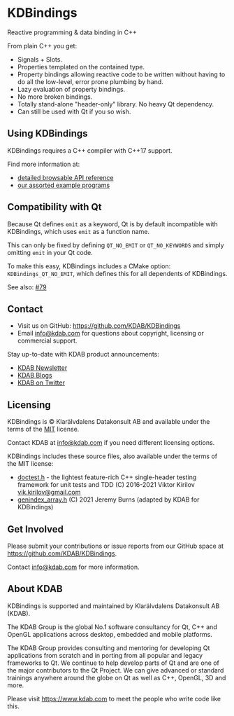 # KDBindings

Reactive programming & data binding in C++

From plain C++ you get:

* Signals + Slots.
* Properties templated on the contained type.
* Property bindings allowing reactive code to be written without having to do all the low-level,
  error prone plumbing by hand.
* Lazy evaluation of property bindings.
* No more broken bindings.
* Totally stand-alone "header-only" library. No heavy Qt dependency.
* Can still be used with Qt if you so wish.

## Using KDBindings

KDBindings requires a C++ compiler with C++17 support.

Find more information at:

* [detailed browsable API reference](https://kdab.github.io/KDBindings/md__home_runner_work_KDBindings_KDBindings_docs_api_docs_getting_started_index.html)
* [our assorted example programs](https://github.com/KDAB/KDBindings/blob/main/examples)

## Compatibility with Qt

Because Qt defines `emit` as a keyword, Qt is by default incompatible with KDBindings, which
uses `emit` as a function name.

This can only be fixed by defining `QT_NO_EMIT` or `QT_NO_KEYWORDS` and simply omitting
`emit` in your Qt code.

To make this easy, KDBindings includes a CMake option: `KDBindings_QT_NO_EMIT`, which defines this
for all dependents of KDBindings.

See also: [#79](https://github.com/KDAB/KDBindings/issues/79)

## Contact

* Visit us on GitHub: <https://github.com/KDAB/KDBindings>
* Email <info@kdab.com> for questions about copyright, licensing or commercial support.

Stay up-to-date with KDAB product announcements:

* [KDAB Newsletter](https://news.kdab.com)
* [KDAB Blogs](https://www.kdab.com/category/blogs)
* [KDAB on Twitter](https://twitter.com/KDABQt)

## Licensing

KDBindings is © Klarälvdalens Datakonsult AB and available under the terms of
the [MIT](https://github.com/KDAB/KDBindings/blob/main/LICENSES/MIT.txt) license.

Contact KDAB at <info@kdab.com> if you need different licensing options.

KDBindings includes these source files, also available under the terms of the MIT license:

* [doctest.h](https://github.com/onqtam/doctest) - the lightest feature-rich C++ single-header
  testing framework for unit tests and TDD (C) 2016-2021 Viktor Kirilov <vik.kirilov@gmail.com>
* [genindex_array.h](https://gist.github.com/jaburns/ca72487198832f6203e831133ffdfff4)
  (C) 2021 Jeremy Burns (adapted by KDAB for KDBindings)

## Get Involved

Please submit your contributions or issue reports from our GitHub space at
<https://github.com/KDAB/KDBindings>.

Contact <info@kdab.com> for more information.

## About KDAB

KDBindings is supported and maintained by Klarälvdalens Datakonsult AB (KDAB).

The KDAB Group is the global No.1 software consultancy for Qt, C++ and
OpenGL applications across desktop, embedded and mobile platforms.

The KDAB Group provides consulting and mentoring for developing Qt applications
from scratch and in porting from all popular and legacy frameworks to Qt.
We continue to help develop parts of Qt and are one of the major contributors
to the Qt Project. We can give advanced or standard trainings anywhere
around the globe on Qt as well as C++, OpenGL, 3D and more.

Please visit <https://www.kdab.com> to meet the people who write code like this.
